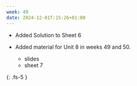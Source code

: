 ```yaml
---
week: 49
date: 2024-12-01T:15:26+01:00
---
```


- Added Solution to Sheet 6


- Added material for Unit 8 in weeks 49 and 50.
    - slides
    - sheet 7



{: .fs-5 }
